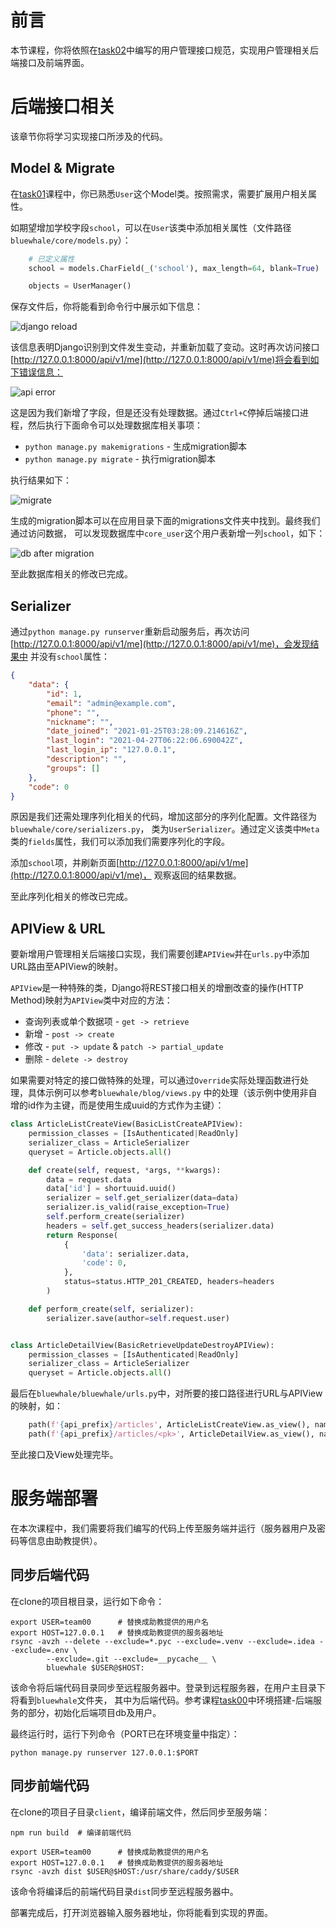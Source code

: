 # 前言

本节课程，你将依照在[task02](./task02.md)中编写的用户管理接口规范，实现用户管理相关后端接口及前端界面。

# 后端接口相关

该章节你将学习实现接口所涉及的代码。

## Model & Migrate

在[task01](./task01.md)课程中，你已熟悉`User`这个Model类。按照需求，需要扩展用户相关属性。

如期望增加学校字段`school`，可以在`User`该类中添加相关属性（文件路径`bluewhale/core/models.py`）：

```python
    # 已定义属性
    school = models.CharField(_('school'), max_length=64, blank=True)

    objects = UserManager()
```

保存文件后，你将能看到命令行中展示如下信息：

![django reload](./images/task04-django-reload.png)

该信息表明Django识别到文件发生变动，并重新加载了变动。这时再次访问接口
[http://127.0.0.1:8000/api/v1/me](http://127.0.0.1:8000/api/v1/me)将会看到如下错误信息：

![api error](./images/task04-api-error.png)

这是因为我们新增了字段，但是还没有处理数据。通过`Ctrl+C`停掉后端接口进程，然后执行下面命令可以处理数据库相关事项：

* `python manage.py makemigrations` - 生成migration脚本
* `python manage.py migrate` - 执行migration脚本

执行结果如下：

![migrate](./images/task04-migrate.png)

生成的migration脚本可以在应用目录下面的migrations文件夹中找到。最终我们通过访问数据，
可以发现数据库中`core_user`这个用户表新增一列`school`，如下：

![db after migration](./images/task04-db-after-migration.png)

至此数据库相关的修改已完成。

## Serializer

通过`python manage.py runserver`重新启动服务后，再次访问
[http://127.0.0.1:8000/api/v1/me](http://127.0.0.1:8000/api/v1/me)，会发现结果中
并没有`school`属性：

```json
{
    "data": {
        "id": 1,
        "email": "admin@example.com",
        "phone": "",
        "nickname": "",
        "date_joined": "2021-01-25T03:28:09.214616Z",
        "last_login": "2021-04-27T06:22:06.690042Z",
        "last_login_ip": "127.0.0.1",
        "description": "",
        "groups": []
    },
    "code": 0
}
```

原因是我们还需处理序列化相关的代码，增加这部分的序列化配置。文件路径为`bluewhale/core/serializers.py`，
类为`UserSerializer`。通过定义该类中`Meta`类的`fields`属性，我们可以添加我们需要序列化的字段。

添加`school`项，并刷新页面[http://127.0.0.1:8000/api/v1/me](http://127.0.0.1:8000/api/v1/me)，
观察返回的结果数据。

至此序列化相关的修改已完成。

## APIView & URL

要新增用户管理相关后端接口实现，我们需要创建`APIView`并在`urls.py`中添加URL路由至APIView的映射。

`APIView`是一种特殊的类，Django将REST接口相关的增删改查的操作(HTTP Method)映射为`APIView`类中对应的方法：
* 查询列表或单个数据项 - `get -> retrieve`
* 新增 - `post -> create`
* 修改 - `put -> update` & `patch -> partial_update`
* 删除 - `delete -> destroy`

如果需要对特定的接口做特殊的处理，可以通过`Override`实际处理函数进行处理，具体示例可以参考`bluewhale/blog/views.py`
中的处理（该示例中使用非自增的id作为主键，而是使用生成uuid的方式作为主键）：

```python
class ArticleListCreateView(BasicListCreateAPIView):
    permission_classes = [IsAuthenticated|ReadOnly]
    serializer_class = ArticleSerializer
    queryset = Article.objects.all()

    def create(self, request, *args, **kwargs):
        data = request.data
        data['id'] = shortuuid.uuid()
        serializer = self.get_serializer(data=data)
        serializer.is_valid(raise_exception=True)
        self.perform_create(serializer)
        headers = self.get_success_headers(serializer.data)
        return Response(
            {
                'data': serializer.data,
                'code': 0,
            },
            status=status.HTTP_201_CREATED, headers=headers
        )

    def perform_create(self, serializer):
        serializer.save(author=self.request.user)


class ArticleDetailView(BasicRetrieveUpdateDestroyAPIView):
    permission_classes = [IsAuthenticated|ReadOnly]
    serializer_class = ArticleSerializer
    queryset = Article.objects.all()
```

最后在`bluewhale/bluewhale/urls.py`中，对所要的接口路径进行URL与APIView的映射，如：

```python
    path(f'{api_prefix}/articles', ArticleListCreateView.as_view(), name='articles'),
    path(f'{api_prefix}/articles/<pk>', ArticleDetailView.as_view(), name='article'),
```

至此接口及View处理完毕。

# 服务端部署

在本次课程中，我们需要将我们编写的代码上传至服务端并运行（服务器用户及密码等信息由助教提供）。

## 同步后端代码

在clone的项目根目录，运行如下命令：

```shell
export USER=team00      # 替换成助教提供的用户名
export HOST=127.0.0.1   # 替换成助教提供的服务器地址
rsync -avzh --delete --exclude=*.pyc --exclude=.venv --exclude=.idea --exclude=.env \
        --exclude=.git --exclude=__pycache__ \
        bluewhale $USER@$HOST:
```

该命令将后端代码目录同步至远程服务器中。登录到远程服务器，在用户主目录下将看到`bluewhale`文件夹，
其中为后端代码。参考课程[task00](./task00.md)中环境搭建-后端服务的部分，初始化后端项目db及用户。

最终运行时，运行下列命令（PORT已在环境变量中指定）：

```shell
python manage.py runserver 127.0.0.1:$PORT
```

## 同步前端代码

在clone的项目子目录`client`，编译前端文件，然后同步至服务端：

```shell
npm run build  # 编译前端代码

export USER=team00      # 替换成助教提供的用户名
export HOST=127.0.0.1   # 替换成助教提供的服务器地址
rsync -avzh dist $USER@$HOST:/usr/share/caddy/$USER
```

该命令将编译后的前端代码目录`dist`同步至远程服务器中。

部署完成后，打开浏览器输入服务器地址，你将能看到实现的界面。
